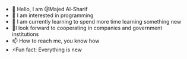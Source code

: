 - 👋 Hello, I am @Majed Al-Sharif
- 👀 I am interested in programming
- 🌱 I am currently learning to spend more time learning something new
- 💞️I look forward to cooperating in companies and government institutions
- 📫 How to reach me, you know how
- ⚡Fun fact: Everything is new

<!---
Majed-Al-sharif/Majed-Al-sharif is a ✨ special ✨ repository because its `README.md` (this file) appears on your GitHub profile.
You can click the Preview link to take a look at your changes.
--->
